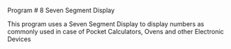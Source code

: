 Program # 8 Seven Segment Display

This program uses a Seven Segment Display to display numbers as commonly used in case of Pocket Calculators, Ovens and other Electronic Devices
